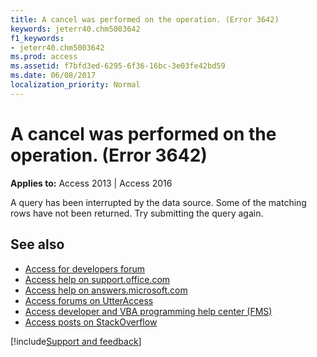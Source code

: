 ```yaml
---
title: A cancel was performed on the operation. (Error 3642)
keywords: jeterr40.chm5003642
f1_keywords:
- jeterr40.chm5003642
ms.prod: access
ms.assetid: f7bfd3ed-6295-6f36-16bc-3e03fe42bd59
ms.date: 06/08/2017
localization_priority: Normal
---
```



# A cancel was performed on the operation. (Error 3642)

 
**Applies to:** Access 2013 | Access 2016

A query has been interrupted by the data source. Some of the matching rows have not been returned. Try submitting the query again.

## See also

- [Access for developers forum](https://social.msdn.microsoft.com/Forums/office/home?forum=accessdev)
- [Access help on support.office.com](https://support.office.com/search/results?query=Access)
- [Access help on answers.microsoft.com](https://answers.microsoft.com/)
- [Access forums on UtterAccess](https://www.utteraccess.com/forum/index.php?act=idx)
- [Access developer and VBA programming help center (FMS)](https://www.fmsinc.com/MicrosoftAccess/developer/)
- [Access posts on StackOverflow](https://stackoverflow.com/questions/tagged/ms-access)

[!include[Support and feedback](~/includes/feedback-boilerplate.md)]